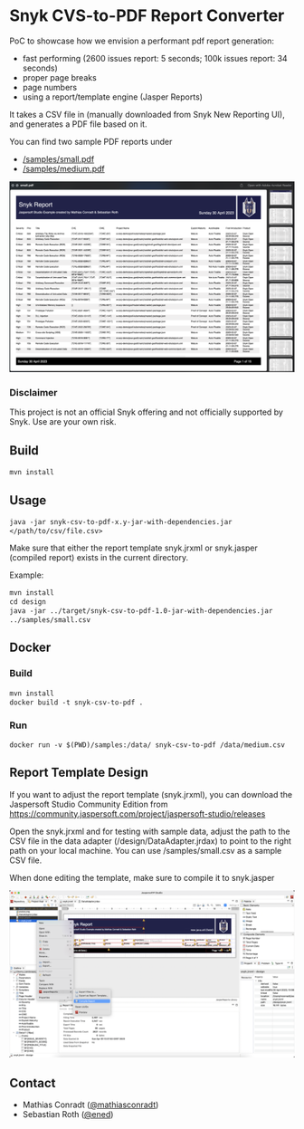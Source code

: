 # Snyk CVS-to-PDF Report Converter

PoC to showcase how we envision a performant pdf report generation:
- fast performing (2600 issues report: 5 seconds; 100k issues report: 34 seconds)
- proper page breaks
- page numbers
- using a report/template engine (Jasper Reports)

It takes a CSV file in (manually downloaded from Snyk New Reporting UI), and generates a PDF file based on it.

You can find two sample PDF reports under
- [/samples/small.pdf](/samples/small.pdf)
- [/samples/medium.pdf](/samples/medium.pdf)


![sample pdf](docs/small-pdf.png "Sample PDF")

### Disclaimer

This project is not an official Snyk offering and not officially supported by Snyk.
Use are your own risk.

## Build
```
mvn install
```

## Usage
```
java -jar snyk-csv-to-pdf-x.y-jar-with-dependencies.jar </path/to/csv/file.csv>
```

Make sure that either the report template snyk.jrxml or snyk.jasper (compiled report) exists in the current directory.

Example:
```
mvn install
cd design
java -jar ../target/snyk-csv-to-pdf-1.0-jar-with-dependencies.jar ../samples/small.csv
```

## Docker

### Build
```
mvn install
docker build -t snyk-csv-to-pdf .
```

### Run
```
docker run -v $(PWD)/samples:/data/ snyk-csv-to-pdf /data/medium.csv
```

## Report Template Design

If you want to adjust the report template (snyk.jrxml), you can download the Jaspersoft Studio Community Edition from https://community.jaspersoft.com/project/jaspersoft-studio/releases

Open the snyk.jrxml and for testing with sample data, adjust the path to the CSV file in the data adapter (/design/DataAdapter.jrdax) to point to the right path on your local machine.
You can use /samples/small.csv as a sample CSV file.

When done editing the template, make sure to compile it to snyk.jasper

![compiling](docs/jasperstudio1.png "Compiling from .jrxml to .jasper")

## Contact

- Mathias Conradt ([@mathiasconradt](https://github.com/mathiasconradt))
- Sebastian Roth ([@ened](https://github.com/ened))